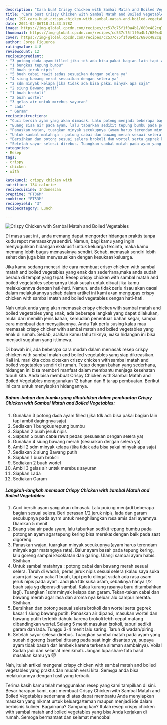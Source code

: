 ```yaml
---
description: "Cara buat Crispy Chicken with Sambal Matah and Boiled Vegetables Sederhana dan Mudah Dibuat"
title: "Cara buat Crispy Chicken with Sambal Matah and Boiled Vegetables Sederhana dan Mudah Dibuat"
slug: 197-cara-buat-crispy-chicken-with-sambal-matah-and-boiled-vegetables-sederhana-dan-mudah-dibuat
date: 2021-02-06T18:21:33.578Z
image: https://img-global.cpcdn.com/recipes/cc537c75f1f0a4b1/680x482cq70/crispy-chicken-with-sambal-matah-and-boiled-vegetables-foto-resep-utama.jpg
thumbnail: https://img-global.cpcdn.com/recipes/cc537c75f1f0a4b1/680x482cq70/crispy-chicken-with-sambal-matah-and-boiled-vegetables-foto-resep-utama.jpg
cover: https://img-global.cpcdn.com/recipes/cc537c75f1f0a4b1/680x482cq70/crispy-chicken-with-sambal-matah-and-boiled-vegetables-foto-resep-utama.jpg
author: Jorge Figueroa
ratingvalue: 4.8
reviewcount: 12
recipeingredient:
- "3 potong dada ayam filled jika tdk ada bisa pakai bagian lain tapi ambil dagingnya saja"
- "1 bungkus tepung bumbu"
- "2 buah jeruk nipis"
- "5 buah cabai rawit pedas sesuaikan dengan selera ya"
- "4 siung bawang merah sesuaikan dengan selera ya"
- "2 sdm minyak kelapa jika tidak ada bisa pakai minyak apa saja"
- "2 siung Bawang putih"
- "1 buah brokoli"
- "2 buah wortel"
- "3 gelas air untuk merebus sayuran"
- " Lada"
- " Garam"
recipeinstructions:
- "Cuci bersih ayam yang akan dimasak. Lalu potong menjadi beberapa bagian sesuai selera. Beri perasan 1/2 jeruk nipis, lada dan garam secukupnya pada ayam untuk menghilangkan rasa amis dari ayamnya. Diamkan 5 menit"
- "Buang sisa air pada ayam, lalu taburkan sedikit tepung bumbu pada potongan ayam agar tepung kering bisa merekat dengan baik pada saat digoreng."
- "Panaskan wajan, tuangkan minyak secukupnya (ayam harus terendam minyak agar matangnya rata). Balur ayam basah pada tepung kering, lalu goreng sampai kecoklatan dan garing. Ulangi sampai ayam habis. Sisihkan"
- "Untuk sambal matahnya : potong cabai dan bawang merah sesuai selera. Taruh di wadah, peras jeruk nipis sesuai selera (kalau saya suka asam jadi saya pakai 1 buah, tapi perlu diingat sudah ada rasa asam jeruk nipis pada ayam. Jadi jika tdk suka asam, sebaiknya hanya 1/2 buah saja yg diperas di sambal. Kalau kurang rasanya baru ditambahkan lagi). Tuangkan 1sdm minyak kelapa dan garam. Tekan-tekan cabai dan bawang merah agar rasa dan aroma nya keluar lalu campur merata. Sisihkan."
- "Bersihkan dan potong sesuai selera brokoli dan wortel serta geprek kasar 1 siung bawang putih. Panaskan air dipanci, masukan wortel dan bawang putih terlebih dahulu karena brokoli lebih cepat matang dibandingkan wortel. Selang 5 menit masukan brokoli, taburi sedikit garam dan lada. Tunggu 3-4 menit lalu saring. Taruh di wadah/piring."
- "Setelah sayur selesai direbus. Tuangkan sambal matah pada ayam yang sudah digoreng (sambal dituang pada saat ingin disantap ya, supaya ayam tidak basah dan lembek karena terkena siraman sambalnya). Voila! Sudah jadi dan selamat menikmati. Jangan lupa share foto hasil masakan kamu ya 😻"
categories:
- Resep
tags:
- crispy
- chicken
- with

katakunci: crispy chicken with 
nutrition: 134 calories
recipecuisine: Indonesian
preptime: "PT36M"
cooktime: "PT53M"
recipeyield: "3"
recipecategory: Lunch

---
```



![Crispy Chicken with Sambal Matah and Boiled Vegetables](https://img-global.cpcdn.com/recipes/cc537c75f1f0a4b1/680x482cq70/crispy-chicken-with-sambal-matah-and-boiled-vegetables-foto-resep-utama.jpg)

Di masa  saat ini , anda memang dapat mengorder hidangan praktis tanpa kudu repot memasaknya sendiri. Namun, bagi kamu yang ingin menyuguhkan hidangan eksklusif untuk keluarga tercinta, maka kamu memang lebih bagus memasaknya sendiri. Sebab, memasak sendiri lebih sehat dan juga bisa menyesuaikan dengan kesukaan keluarga.

Jika kamu sedang mencari ide cara membuat crispy chicken with sambal matah and boiled vegetables yang enak dan sederhana,maka anda sudah berada di tempat yang tepat. Resep crispy chicken with sambal matah and boiled vegetables  sebenarnya tidak susah untuk dibuat jika kamu melakukannya dengan hati-hati. Namun, anda tidak perlu risau akan gagal dalam melakukannya 
sebab dalam artikel ini kami akan mengupas crispy chicken with sambal matah and boiled vegetables dengan hati-hati.  



Nah untuk anda yang akan memasak crispy chicken with sambal matah and boiled vegetables yang enak, ada beberapa langkah yang dapat dilakukan, mulai dari memilih jenis bahan, kemudian penentuan bahan segar, sampai cara membuat dan menyajikannya. Anda Tak perlu pusing kalau mau memasak crispy chicken with sambal matah and boiled vegetables yang enak di rumah. Sebab, asalkan kamu  tahu triknya, maka hidangan ini bisa menjadi suguhan yang istimewa.

Di bawah ini, ada beberapa cara mudah dalam memasak resep crispy chicken with sambal matah and boiled vegetables yang siap dikreasikan. Kali ini, mari kita coba ciptakan crispy chicken with sambal matah and boiled vegetables sendiri di rumah. Tetap dengan bahan yang sederhana, hidangan ini bisa memberi manfaat dalam membantu menjaga kesehatan tubuh kita. Anda bisa membuat Crispy Chicken with Sambal Matah and Boiled Vegetables menggunakan 12 bahan dan 6 tahap pembuatan. Berikut ini cara untuk menyiapkan hidangannya.

<!--inarticleads1-->

##### Bahan-bahan dan bumbu yang dibutuhkan dalam pembuatan Crispy Chicken with Sambal Matah and Boiled Vegetables:

1. Gunakan 3 potong dada ayam filled (jika tdk ada bisa pakai bagian lain tapi ambil dagingnya saja)
1. Sediakan 1 bungkus tepung bumbu
1. Siapkan 2 buah jeruk nipis
1. Siapkan 5 buah cabai rawit pedas (sesuaikan dengan selera ya)
1. Gunakan 4 siung bawang merah (sesuaikan dengan selera ya)
1. Ambil 2 sdm minyak kelapa (jika tidak ada bisa pakai minyak apa saja)
1. Sediakan 2 siung Bawang putih
1. Siapkan 1 buah brokoli
1. Sediakan 2 buah wortel
1. Ambil 3 gelas air untuk merebus sayuran
1. Siapkan  Lada
1. Sediakan  Garam




<!--inarticleads2-->

##### Langkah-langkah membuat Crispy Chicken with Sambal Matah and Boiled Vegetables:

1. Cuci bersih ayam yang akan dimasak. Lalu potong menjadi beberapa bagian sesuai selera. Beri perasan 1/2 jeruk nipis, lada dan garam secukupnya pada ayam untuk menghilangkan rasa amis dari ayamnya. Diamkan 5 menit
1. Buang sisa air pada ayam, lalu taburkan sedikit tepung bumbu pada potongan ayam agar tepung kering bisa merekat dengan baik pada saat digoreng.
1. Panaskan wajan, tuangkan minyak secukupnya (ayam harus terendam minyak agar matangnya rata). Balur ayam basah pada tepung kering, lalu goreng sampai kecoklatan dan garing. Ulangi sampai ayam habis. Sisihkan
1. Untuk sambal matahnya : potong cabai dan bawang merah sesuai selera. Taruh di wadah, peras jeruk nipis sesuai selera (kalau saya suka asam jadi saya pakai 1 buah, tapi perlu diingat sudah ada rasa asam jeruk nipis pada ayam. Jadi jika tdk suka asam, sebaiknya hanya 1/2 buah saja yg diperas di sambal. Kalau kurang rasanya baru ditambahkan lagi). Tuangkan 1sdm minyak kelapa dan garam. Tekan-tekan cabai dan bawang merah agar rasa dan aroma nya keluar lalu campur merata. Sisihkan.
1. Bersihkan dan potong sesuai selera brokoli dan wortel serta geprek kasar 1 siung bawang putih. Panaskan air dipanci, masukan wortel dan bawang putih terlebih dahulu karena brokoli lebih cepat matang dibandingkan wortel. Selang 5 menit masukan brokoli, taburi sedikit garam dan lada. Tunggu 3-4 menit lalu saring. Taruh di wadah/piring.
1. Setelah sayur selesai direbus. Tuangkan sambal matah pada ayam yang sudah digoreng (sambal dituang pada saat ingin disantap ya, supaya ayam tidak basah dan lembek karena terkena siraman sambalnya). Voila! Sudah jadi dan selamat menikmati. Jangan lupa share foto hasil masakan kamu ya 😻




Nah, itulah artikel mengenai  crispy chicken with sambal matah and boiled vegetables  yang praktis dan mudah versi kita. Semoga anda bisa melakukannya dengan hasil yang terbaik. 

Terima kasih kamu telah menggunakan resep yang kami tampilkan di sini. Besar harapan kami, cara membuat  Crispy Chicken with Sambal Matah and Boiled Vegetables sederhana di atas dapat membantu Anda menyiapkan masakan yang nikmat untuk keluarga/teman maupun menjadi ide dalam berbisnis kuliner. Bagaimana? Gampang kan? Itulah resep crispy chicken with sambal matah and boiled vegetables yang bisa Anda kerjakan di rumah. Semoga bermanfaat dan selamat mencoba!

